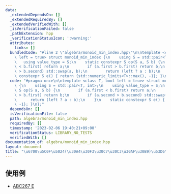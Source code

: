 ```yaml
---
data:
  _extendedDependsOn: []
  _extendedRequiredBy: []
  _extendedVerifiedWith: []
  _isVerificationFailed: false
  _pathExtension: hpp
  _verificationStatusIcon: ':warning:'
  attributes:
    links: []
  bundledCode: "#line 2 \"algebra/monoid_min_index.hpp\"\n\ntemplate <class T, bool\
    \ left = true> struct monoid_min_index {\n    using S = std::pair<T, int>;\n \
    \   using value_type = S;\n    static constexpr S op(S a, S b) {\n        if (a.first\
    \ < b.first) return a;\n        if (a.first > b.first) return b;\n        if (a.second\
    \ > b.second) std::swap(a, b);\n        return (left ? a : b);\n    }\n    static\
    \ constexpr S e() { return {std::numeric_limits<T>::max(), -1}; }\n};\n"
  code: "#pragma once\n\ntemplate <class T, bool left = true> struct monoid_min_index\
    \ {\n    using S = std::pair<T, int>;\n    using value_type = S;\n    static constexpr\
    \ S op(S a, S b) {\n        if (a.first < b.first) return a;\n        if (a.first\
    \ > b.first) return b;\n        if (a.second > b.second) std::swap(a, b);\n  \
    \      return (left ? a : b);\n    }\n    static constexpr S e() { return {std::numeric_limits<T>::max(),\
    \ -1}; }\n};"
  dependsOn: []
  isVerificationFile: false
  path: algebra/monoid_min_index.hpp
  requiredBy: []
  timestamp: '2023-02-06 19:40:21+09:00'
  verificationStatus: LIBRARY_NO_TESTS
  verifiedWith: []
documentation_of: algebra/monoid_min_index.hpp
layout: document
title: "\u6700\u5C0F\u5024(\u30A4\u30F3\u30C7\u30C3\u30AF\u30B9)\u53D6\u5F97"
---
```


## 使用例

- [ABC267 E](https://atcoder.jp/contests/abc267/tasks/abc267_e)

